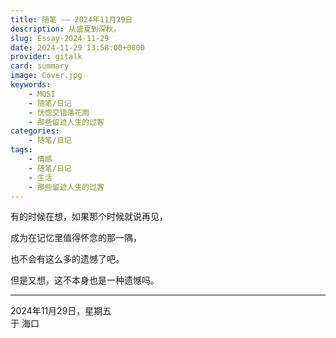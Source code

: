```yaml
---
title: 随笔 —— 2024年11月29日
description: 从盛夏到深秋。
slug: Essay-2024-11-29
date: 2024-11-29 13:58:00+0800
provider: gitalk
card: summary
image: Cover.jpg
keywords:
    - MQSI
    - 随笔/日记
    - 恍惚交错落花雨
    - 那些留迹人生的过客
categories:
    - 随笔/日记
tags:
    - 情感
    - 随笔/日记
    - 生活
    - 那些留迹人生的过客
---
```


有的时候在想，如果那个时候就说再见，  

成为在记忆里值得怀念的那一隅，  

也不会有这么多的遗憾了吧。  

但是又想，这不本身也是一种遗憾吗。  

**********

2024年11月29日，星期五  
于 海口  